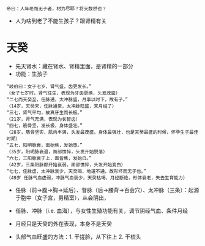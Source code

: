 ```
帝曰：人年老而无子者，材力尽耶？将天数然也？
```

* 人为啥到老了不能生孩子？跟肾精有关

# 天癸
* 先天肾水：藏在肾水、肾精里面，是肾精的一部分
* 功能：生孩子

```
“岐伯曰：女子七岁，肾气盛，齿更发长。”
（女子七岁时，肾气往生，表现为牙齿更换，头发茂盛）
“二七而天癸至，任脉通，太冲脉盛，月事以时下，故有子。” 
（14岁，天癸来，任脉通常，太冲脉旺盛，来月经了）
“三七，肾气平均，故真牙生而长极。”
（21岁，肾气充满，表现为长智齿）
“四七，筋骨坚，发长极，身体盛壮。”
（28岁，筋骨坚实，肌肉丰满，头发最茂盛，身体最强壮，也是天癸最盛的时候，怀孕生子最佳时期）
“五七，阳明脉衰，面始焦，发始堕。”
（35岁，阳明脉衰退，面部憔悴，头发开始脱落）
“六七，三阳脉衰于上，面皆焦，发始白。”
（42岁，三条阳脉都开始衰弱，面部憔悴，头发开始变白）
“七七，任脉虚，太冲脉衰少，天癸竭，地道不通，故形坏而无子也。”
（49岁 任脉气血虚弱，冲脉气血衰少，天癸枯竭，月经断绝，形体衰老，失去生育能力）
```

* 任脉（前->腹->胸->延后）、督脉（后->腰背->百会穴）、太冲脉（三条）：起源于胞中（女子宫，男精室），从会阴出，

* 任脉、冲脉（i.e. 血海），与女性生殖功能有关，调节阴经气血、条件月经
* 月经只是天癸的外在表现，本身不是天癸
* 头部气血旺盛的方法：1. 干搓脸，从下往上 2. 干梳头

